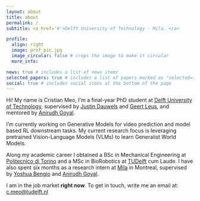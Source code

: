 ```yaml
---
layout: about
title: about
permalink: /
subtitle: <a href='#'>Delft University of Technology - Mila. </a> 

profile:
  align: right
  image: prof_pic.jpg
  image_circular: false # crops the image to make it circular
  more_info: 

news: true # includes a list of news items
selected_papers: true # includes a list of papers marked as "selected={true}"
social: true # includes social icons at the bottom of the page
---
```



Hi! My name is Cristian Meo, I'm a final-year PhD student at [Delft University of Technology](https://www.tudelft.nl/), supervised by [Justin Dauwels](https://www.linkedin.com/in/justin-dauwels-9146b62/?originalSubdomain=nl) and [Geert Leus](https://scholar.google.com/citations?user=P9MqNggAAAAJ&hl=en), and mentored by [Anirudh Goyal](https://scholar.google.co.in/citations?user=krrh6OUAAAAJ&hl=en).

I’m currently working on Generative Models for video prediction and model based RL downstream tasks. My current research focus is leveraging pretrained Vision-Language Models (VLMs) to learn Generalist World Models. 

Along my academic career I obtained a BSc in Mechanical Engineering at [Politecnico di Torino](https://www.polito.it) and a MSc in BioRobotics at [TUDelft](https://www.tudelft.nl/) cum Laude. I have also spent six months as a research intern at [Mila](https://mila.quebec/en) in Montreal, supervised by [Yoshua Bengio](https://yoshuabengio.org) and [Anirudh Goyal](https://scholar.google.co.in/citations?user=krrh6OUAAAAJ&hl=en).

I am in the job market **right now**. To get in touch, write me an email at: c.meo@tudelft.nl